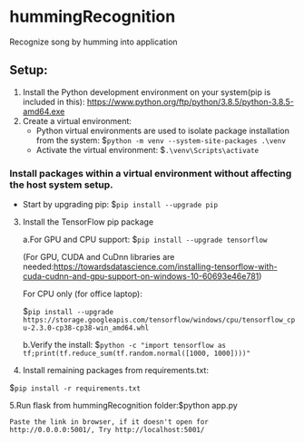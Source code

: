 # hummingRecognition
Recognize song by humming into application

## Setup:
1. Install the Python development environment on your system(pip is included in this): https://www.python.org/ftp/python/3.8.5/python-3.8.5-amd64.exe
2. Create a virtual environment:
	* Python virtual environments are used to isolate package installation from the system:	
	$```python -m venv --system-site-packages .\venv```
	* Activate the virtual environment:
	$```.\venv\Scripts\activate```

### Install packages within a virtual environment without affecting the host system setup. 
* Start by upgrading pip: 
$```pip install --upgrade pip```

3. Install the TensorFlow pip package


   a.For GPU and CPU support:
   $```pip install --upgrade tensorflow```
   
   
   (For GPU, CUDA and CuDnn libraries are needed:https://towardsdatascience.com/installing-tensorflow-with-cuda-cudnn-and-gpu-support-on-windows-10-60693e46e781)
   
   For CPU only (for office laptop):
   
   
   $```pip install --upgrade https://storage.googleapis.com/tensorflow/windows/cpu/tensorflow_cpu-2.3.0-cp38-cp38-win_amd64.whl```


   b.Verify the install: $```python -c "import tensorflow as tf;print(tf.reduce_sum(tf.random.normal([1000, 1000])))"```
   
4. Install remaining packages from requirements.txt: 

$```pip install -r requirements.txt```


5.Run flask from hummingRecognition folder:$python app.py 


	Paste the link in browser, if it doesn't open for http://0.0.0.0:5001/, Try http://localhost:5001/
